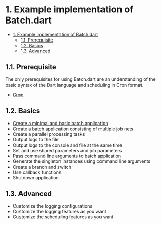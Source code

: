 # 1. Example implementation of Batch.dart

<!-- TOC -->

- [1. Example implementation of Batch.dart](#1-example-implementation-of-batchdart)
  - [1.1. Prerequisite](#11-prerequisite)
  - [1.2. Basics](#12-basics)
  - [1.3. Advanced](#13-advanced)

<!-- /TOC -->

## 1.1. Prerequisite

The only prerequisites for using Batch.dart are an understanding of the basic syntax of the Dart language and scheduling in Cron format.

- [Cron](https://en.wikipedia.org/wiki/Cron)

## 1.2. Basics

- [Create a minimal and basic batch application](https://github.com/batch-dart/examples/blob/main/examples/01_basics/01/bin/example.dart)
- Create a batch application consisting of multiple job nets
- Create a parallel processing tasks
- Output logs to the file
- Output logs to the console and file at the same time
- Set and use shared parameters and job parameters
- Pass command line arguments to batch application
- Generate the singleton instances using command line arguments
- Create a branch and switch
- Use callback functions
- Shutdown application

## 1.3. Advanced

- Customize the logging configurations
- Customize the logging features as you want
- Customize the scheduling features as you want

